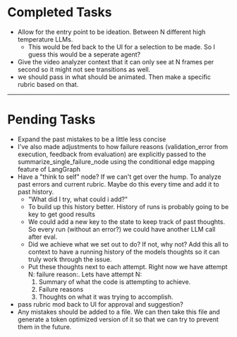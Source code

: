 # Completed Tasks

- Allow for the entry point to be ideation. Between N different high temperature LLMs.
  - This would be fed back to the UI for a selection to be made. So I guess this would be a seperate agent?
- Give the video analyzer context that it can only see at N frames per second so it might not see transitions as well.
- we should pass in what should be animated. Then make a specific rubric based on that.

---

# Pending Tasks

- Expand the past mistakes to be a little less concise
- I've also made adjustments to how failure reasons (validation_error from execution, feedback from evaluation) are explicitly passed to the summarize_single_failure_node using the conditional edge mapping feature of LangGraph
- Have a "think to self" node? If we can't get over the hump. To analyze past errors and current rubric. Maybe do this every time and add it to past history.
  - "What did I try, what could i add?"
  - To build up this history better. History of runs is probably going to be key to get good results
  - We could add a new key to the state to keep track of past thoughts. So every run (without an error?) we could have another LLM call after eval.
  - Did we achieve what we set out to do? If not, why not? Add this all to context to have a running history of the models thoughts so it can truly work through the issue.
  - Put these thoughts next to each attempt. Right now we have attempt N: failure reason:. Lets have attempt N:
    1. Summary of what the code is attempting to achieve.
    2. Failure reasons
    3. Thoughts on what it was trying to accomplish.
- pass rubric mod back to UI for approval and suggestion?
- Any mistakes should be added to a file. We can then take this file and generate a token optimized version of it so that we can try to prevent them in the future.